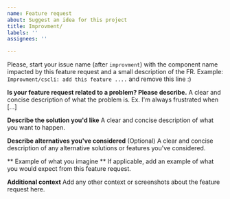 ```yaml
---
name: Feature request
about: Suggest an idea for this project
title: Improvment/
labels: ''
assignees: ''

---
```


Please, start your issue name (after `improvment`) with the component name impacted by this feature request and a small description of the FR. Example: `Improvment/cscli: add this feature ....` and remove this line :)

**Is your feature request related to a problem? Please describe.**
A clear and concise description of what the problem is. Ex. I'm always frustrated when [...]

**Describe the solution you'd like**
A clear and concise description of what you want to happen.

**Describe alternatives you've considered** (Optional) 
A clear and concise description of any alternative solutions or features you've considered.

** Example of what you imagine **
If applicable, add an example of what you would expect from this feature request.

**Additional context**
Add any other context or screenshots about the feature request here.
